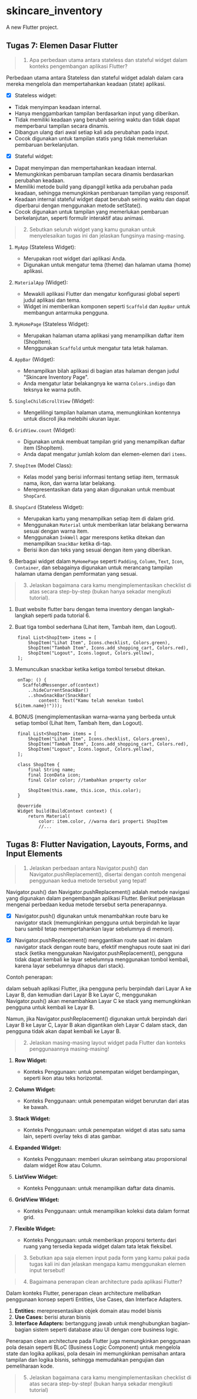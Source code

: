# skincare_inventory
A new Flutter project.

## Tugas 7: Elemen Dasar Flutter

>1. Apa perbedaan utama antara stateless dan stateful widget dalam konteks pengembangan aplikasi Flutter?

Perbedaan utama antara Stateless dan stateful widget adalah dalam cara mereka mengelola dan mempertahankan keadaan (state) aplikasi.

- [x] Stateless widget:
- Tidak menyimpan keadaan internal.
- Hanya menggambarkan tampilan berdasarkan input yang diberikan.
- Tidak memiliki keadaan yang berubah seiring waktu dan tidak dapat memperbarui tampilan secara dinamis.
- Dibangun ulang dari awal setiap kali ada perubahan pada input.
- Cocok digunakan untuk tampilan statis yang tidak memerlukan pembaruan berkelanjutan.

- [x] Stateful widget:
- Dapat menyimpan dan mempertahankan keadaan internal.
- Memungkinkan pembaruan tampilan secara dinamis berdasarkan perubahan keadaan.
- Memiliki metode build yang dipanggil ketika ada perubahan pada keadaan, sehingga memungkinkan pembaruan tampilan yang responsif.
- Keadaan internal stateful widget dapat berubah seiring waktu dan dapat diperbarui dengan menggunakan metode setState().
- Cocok digunakan untuk tampilan yang memerlukan pembaruan berkelanjutan, seperti formulir interaktif atau animasi.

>2. Sebutkan seluruh widget yang kamu gunakan untuk menyelesaikan tugas ini dan jelaskan fungsinya masing-masing.

1. `MyApp` (Stateless Widget):
   - Merupakan root widget dari aplikasi Anda.
   - Digunakan untuk mengatur tema (theme) dan halaman utama (home) aplikasi.

2. `MaterialApp` (Widget):
   - Mewakili aplikasi Flutter dan mengatur konfigurasi global seperti judul aplikasi dan tema.
   - Widget ini memberikan komponen seperti `Scaffold` dan `AppBar` untuk membangun antarmuka pengguna.

3. `MyHomePage` (Stateless Widget):
   - Merupakan halaman utama aplikasi yang menampilkan daftar item (ShopItem).
   - Menggunakan `Scaffold` untuk mengatur tata letak halaman.

4. `AppBar` (Widget):
   - Menampilkan bilah aplikasi di bagian atas halaman dengan judul "Skincare Inventory Page".
   - Anda mengatur latar belakangnya ke warna `Colors.indigo` dan teksnya ke warna putih.

5. `SingleChildScrollView` (Widget):
   - Mengelilingi tampilan halaman utama, memungkinkan kontennya untuk discroll jika melebihi ukuran layar.

6. `GridView.count` (Widget):
   - Digunakan untuk membuat tampilan grid yang menampilkan daftar item (ShopItem).
   - Anda dapat mengatur jumlah kolom dan elemen-elemen dari `items`.

7. `ShopItem` (Model Class):
   - Kelas model yang berisi informasi tentang setiap item, termasuk nama, ikon, dan warna latar belakang.
   - Merepresentasikan data yang akan digunakan untuk membuat `ShopCard`.

8. `ShopCard` (Stateless Widget):
   - Merupakan kartu yang menampilkan setiap item di dalam grid.
   - Menggunakan `Material` untuk memberikan latar belakang berwarna sesuai dengan warna item.
   - Menggunakan `InkWell` agar merespons ketika ditekan dan menampilkan `SnackBar` ketika di-tap.
   - Berisi ikon dan teks yang sesuai dengan item yang diberikan.

9. Berbagai widget dalam `MyHomePage` seperti `Padding`, `Column`, `Text`, `Icon`, `Container`, dan sebagainya digunakan untuk merancang tampilan halaman utama dengan pemformatan yang sesuai.

>3. Jelaskan bagaimana cara kamu mengimplementasikan checklist di atas secara step-by-step (bukan hanya sekadar mengikuti tutorial).
1. Buat website flutter baru dengan tema inventory dengan langkah-langkah seperti pada tutorial 6.
2. Buat tiga tombol sederhana (Lihat item, Tambah item, dan Logout).

        final List<ShopItem> items = [
            ShopItem("Lihat Item", Icons.checklist, Colors.green),
            ShopItem("Tambah Item", Icons.add_shopping_cart, Colors.red),
            ShopItem("Logout", Icons.logout, Colors.yellow),
        ];

3. Memunculkan snackbar ketika ketiga tombol tersebut ditekan. 

        onTap: () {
          ScaffoldMessenger.of(context)
            ..hideCurrentSnackBar()
            ..showSnackBar(SnackBar(
                content: Text("Kamu telah menekan tombol ${item.name}!")));

4. BONUS (mengimplementasikan warna-warna yang berbeda untuk setiap tombol (Lihat Item, Tambah Item, dan Logout).
        
        final List<ShopItem> items = [
            ShopItem("Lihat Item", Icons.checklist, Colors.green),
            ShopItem("Tambah Item", Icons.add_shopping_cart, Colors.red),
            ShopItem("Logout", Icons.logout, Colors.yellow),
        ];

        class ShopItem {
            final String name;
            final IconData icon;
            final Color color; //tambahkan property color

            ShopItem(this.name, this.icon, this.color);
        }

        @override
        Widget build(BuildContext context) {
            return Material(
                color: item.color, //warna dari properti ShopItem
                //...


## Tugas 8: Flutter Navigation, Layouts, Forms, and Input Elements

 >1. Jelaskan perbedaan antara Navigator.push() dan Navigator.pushReplacement(), disertai dengan contoh mengenai penggunaan kedua metode tersebut yang tepat!

Navigator.push() dan Navigator.pushReplacement() adalah metode navigasi yang digunakan dalam pengembangan aplikasi Flutter. Berikut penjelasan mengenai perbedaan kedua metode tersebut serta penerapannya. 

- [x] Navigator.push() 
digunakan untuk menambahkan route baru ke navigator stack (memungkinkan pengguna untuk berpindah ke layar baru sambil tetap mempertahankan layar sebelumnya di memori).

- [x] Navigator.pushReplacement() 
menggantikan route saat ini dalam navigator stack dengan route baru, efektif menghapus route saat ini dari stack (ketika menggunakan Navigator.pushReplacement(), pengguna tidak dapat kembali ke layar sebelumnya menggunakan tombol kembali, karena layar sebelumnya dihapus dari stack).  
 
Contoh penerapan:

   dalam sebuah aplikasi Flutter, jika pengguna perlu berpindah dari Layar A ke Layar B, dan kemudian dari Layar B ke Layar C, menggunakan Navigator.push() akan menambahkan Layar C ke stack yang memungkinkan pengguna untuk kembali ke Layar B. 
   
   Namun, jika Navigator.pushReplacement() digunakan untuk berpindah dari Layar B ke Layar C, Layar B akan digantikan oleh Layar C dalam stack, dan pengguna tidak akan dapat kembali ke Layar B.  
 

>2. Jelaskan masing-masing layout widget pada Flutter dan konteks penggunaannya masing-masing!

1. **Row Widget:**
   - Konteks Penggunaan: untuk penempatan widget berdampingan, seperti ikon atau teks horizontal.

2. **Column Widget:**
   - Konteks Penggunaan: untuk penempatan widget berurutan dari atas ke bawah.

3. **Stack Widget:**
   - Konteks Penggunaan: untuk penempatan widget di atas satu sama lain, seperti overlay teks di atas gambar.

4. **Expanded Widget:**
   - Konteks Penggunaan: memberi ukuran seimbang atau proporsional dalam widget Row atau Column.

5. **ListView Widget:**
   - Konteks Penggunaan: untuk menampilkan daftar data dinamis.

6. **GridView Widget:**
   - Konteks Penggunaan: untuk menampilkan koleksi data dalam format grid.

7. **Flexible Widget:**
   - Konteks Penggunaan: untuk memberikan proporsi tertentu dari ruang yang tersedia kepada widget dalam tata letak fleksibel.


>3. Sebutkan apa saja elemen input pada form yang kamu pakai pada tugas kali ini dan jelaskan mengapa kamu menggunakan elemen input tersebut!

>4. Bagaimana penerapan clean architecture pada aplikasi Flutter?

 Dalam konteks Flutter, penerapan clean architecture melibatkan penggunaan konsep seperti Entities, Use Cases, dan Interface Adapters. 
 1. **Entities:** merepresentasikan objek domain atau model bisnis
 2. **Use Cases:** berisi aturan bisnis
 3. **Interface Adapters:** bertanggung jawab untuk menghubungkan bagian-bagian sistem seperti database atau UI dengan core business logic. 

Penerapan clean architecture pada Flutter juga memungkinkan penggunaan pola desain seperti BLoC (Business Logic Component) untuk mengelola state dan logika aplikasi, pola desain ini memungkinkan pemisahan antara tampilan dan logika bisnis, sehingga memudahkan pengujian dan pemeliharaan kode.  

>5. Jelaskan bagaimana cara kamu mengimplementasikan checklist di atas secara step-by-step! (bukan hanya sekadar mengikuti tutorial)